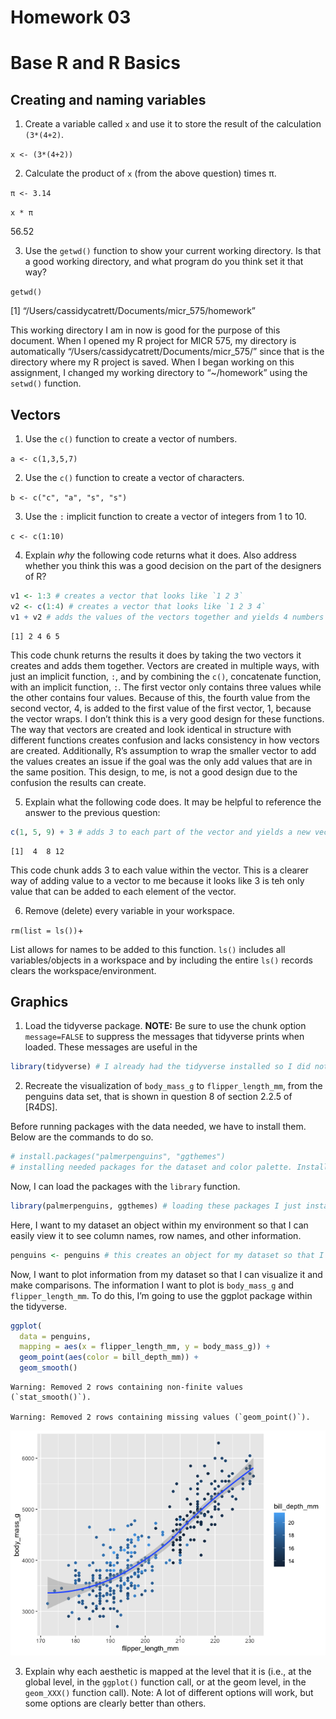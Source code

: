 # Homework 03

# Base R and R Basics

## Creating and naming variables

1.  Create a variable called `x` and use it to store the result of the
    calculation `(3*(4+2)`.

`x <- (3*(4+2))`

2.  Calculate the product of `x` (from the above question) times π.

`π <- 3.14`

`x * π`

56.52

3.  Use the `getwd()` function to show your current working directory.
    Is that a good working directory, and what program do you think set
    it that way?

`getwd()`

\[1\] “/Users/cassidycatrett/Documents/micr_575/homework”

This working directory I am in now is good for the purpose of this
document. When I opened my R project for MICR 575, my directory is
automatically “/Users/cassidycatrett/Documents/micr_575/” since that is
the directory where my R project is saved. When I began working on this
assignment, I changed my working directory to “~/homework” using the
`setwd()` function.

## Vectors

1.  Use the `c()` function to create a vector of numbers.

`a <- c(1,3,5,7)`

2.  Use the `c()` function to create a vector of characters.

`b <- c("c", "a", "s", "s")`

3.  Use the `:` implicit function to create a vector of integers from 1
    to 10.

`c <- c(1:10)`

4.  Explain *why* the following code returns what it does. Also address
    whether you think this was a good decision on the part of the
    designers of R?

``` r
v1 <- 1:3 # creates a vector that looks like `1 2 3`
v2 <- c(1:4) # creates a vector that looks like `1 2 3 4`
v1 + v2 # adds the values of the vectors together and yields 4 numbers in a vector `2 4 6 5`
```

    [1] 2 4 6 5

This code chunk returns the results it does by taking the two vectors it
creates and adds them together. Vectors are created in multiple ways,
with just an implicit function, `:`, and by combining the `c()`,
concatenate function, with an implicit function, `:`. The first vector
only contains three values while the other contains four values. Because
of this, the fourth value from the second vector, 4, is added to the
first value of the first vector, 1, because the vector wraps. I don’t
think this is a very good design for these functions. The way that
vectors are created and look identical in structure with different
functions creates confusion and lacks consistency in how vectors are
created. Additionally, R’s assumption to wrap the smaller vector to add
the values creates an issue if the goal was the only add values that are
in the same position. This design, to me, is not a good design due to
the confusion the results can create.

5.  Explain what the following code does. It may be helpful to reference
    the answer to the previous question:

``` r
c(1, 5, 9) + 3 # adds 3 to each part of the vector and yields a new vector, `4 8 12`
```

    [1]  4  8 12

This code chunk adds 3 to each value within the vector. This is a
clearer way of adding value to a vector to me because it looks like 3 is
teh only value that can be added to each element of the vector.

6.  Remove (delete) every variable in your workspace.

`rm(list = ls())`+

List allows for names to be added to this function. `ls()` includes all
variables/objects in a workspace and by including the entire `ls()`
records clears the workspace/environment.

## Graphics

1.  Load the tidyverse package. **NOTE:** Be sure to use the chunk
    option `message=FALSE` to suppress the messages that tidyverse
    prints when loaded. These messages are useful in the

``` r
library(tidyverse) # I already had the tidyverse installed so I did not have to reinstall
```

2.  Recreate the visualization of `body_mass_g` to `flipper_length_mm`,
    from the penguins data set, that is shown in question 8 of section
    2.2.5 of \[R4DS\].

Before running packages with the data needed, we have to install them.
Below are the commands to do so.

``` r
# install.packages("palmerpenguins", "ggthemes") 
# installing needed packages for the dataset and color palette. Installation only has to occur once. 
```

Now, I can load the packages with the `library` function.

``` r
library(palmerpenguins, ggthemes) # loading these packages I just installed
```

Here, I want to my dataset an object within my environment so that I can
easily view it to see column names, row names, and other information.

``` r
penguins <- penguins # this creates an object for my dataset so that I can see it in my global environment
```

Now, I want to plot information from my dataset so that I can visualize
it and make comparisons. The information I want to plot is `body_mass_g`
and `flipper_length_mm`. To do this, I’m going to use the ggplot package
within the tidyverse.

``` r
ggplot(
  data = penguins,
  mapping = aes(x = flipper_length_mm, y = body_mass_g)) +
  geom_point(aes(color = bill_depth_mm)) +
  geom_smooth()
```

    Warning: Removed 2 rows containing non-finite values (`stat_smooth()`).

    Warning: Removed 2 rows containing missing values (`geom_point()`).

![](hmk_03_files/figure-commonmark/unnamed-chunk-7-1.png)

3.  Explain why each aesthetic is mapped at the level that it is (i.e.,
    at the global level, in the `ggplot()` function call, or at the geom
    level, in the `geom_XXX()` function call). Note: A lot of different
    options will work, but some options are clearly better than others.
